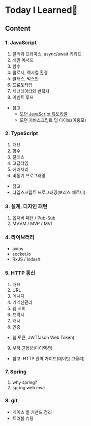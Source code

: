 # Today I Learned📒

## Content

### 1. JavaScript
1. 콜백과 프라미스, async/await 키워드
2. 배열 메서드
3. 함수
4. 클로저, 렉시컬 환경
5. 클래스, 믹스인
6. 프로토타입
7. 제너레이터와 반복자
8. 이벤트 루프
* 참고
  * [모던 JavaScript 튜토리얼](https://ko.javascript.info)
  * 모던 자바스크립트 딥 다이브(이웅모)

### 2. TypeScript
1. 개요
2. 함수
3. 클래스
4. 고급타입
5. 에러처리
6. 비동기 프로그래밍
* 참고
 * 타입스크립트 프로그래밍(보리스 체르니)

### 3. 설계, 디자인 패턴
1. 옵저버 패턴 / Pub-Sub
2. MVVM / MVP / MVI

### 4. 라이브러리
* axios
* socket.io
* RxJS / lodash

### 5. HTTP 통신
1. 개요
2. URL
3. 메시지
4. 커넥션관리
5. 웹 서버
6. 프락시
7. 캐시
8. 인증
  * 웹 토큰, JWT(Json Web Token) 
9. 부하 균형(리다이렉션)

 * 참고: HTTP 완벽 가이드(데이빗 고울리)

### 7. Spring
1. why spring?
2. spring web mvc

### 8. git
* 케이스 별 커맨드 정리
* 트러블 슈팅
